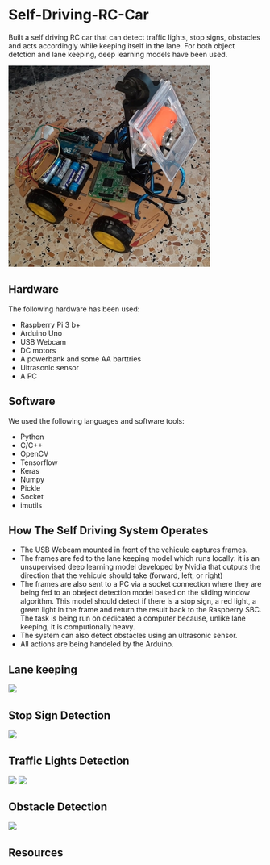 # Self-Driving-RC-Car
Built a self driving RC car that can detect traffic lights, stop signs, obstacles and acts accordingly while keeping itself in the lane. For both object detction and lane keeping, deep learning models have been used.

![](https://github.com/Rami97rgb/Self-Driving-RC-Car/blob/master/images/car1.jpg)

## Hardware
The following hardware has been used:
* Raspberry Pi 3 b+
* Arduino Uno
* USB Webcam
* DC motors
* A powerbank and some AA barttries
* Ultrasonic sensor
* A PC

## Software
We used the following languages and software tools:
* Python
* C/C++
* OpenCV
* Tensorflow
* Keras
* Numpy
* Pickle
* Socket
* imutils

## How The Self Driving System Operates
* The USB Webcam mounted in front of the vehicule captures frames.
* The frames are fed to the lane keeping model which runs locally: it is an unsupervised deep learning model developed by Nvidia that outputs the direction that the vehicule should take (forward, left, or right)
* The frames are also sent to a PC via a socket connection where they are being fed to an obeject detection model based on the sliding window algorithm. This model should detect if there is a stop sign, a red light, a green light in the frame and return the result back to the Raspberry SBC. The task is being run on dedicated a computer because, unlike lane keeping, it is computionally heavy.
* The system can also detect obstacles using an ultrasonic sensor.
* All actions are being handeled by the Arduino.

## Lane keeping
![](https://github.com/Rami97rgb/Self-Driving-RC-Car/blob/master/images/car2.gif)

## Stop Sign Detection
![](https://github.com/Rami97rgb/Self-Driving-RC-Car/blob/master/images/car3.gif)

## Traffic Lights Detection
![](https://github.com/Rami97rgb/Self-Driving-RC-Car/blob/master/images/car4.gif)
![](https://github.com/Rami97rgb/Self-Driving-RC-Car/blob/master/images/car5.gif)

## Obstacle Detection
![](https://github.com/Rami97rgb/Self-Driving-RC-Car/blob/master/images/car6.gif)

## Resources

